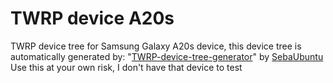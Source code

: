 # TWRP device A20s

TWRP device tree for Samsung Galaxy A20s device, this device tree is automatically generated by:
"[TWRP-device-tree-generator](https://github.com/SebaUbuntu/TWRP-device-tree-generator)" by [SebaUbuntu](https://github.com/SebaUbuntu)
Use this at your own risk, I don't have that device to test